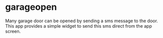 garageopen
==========

Many garage door can be opened by sending a sms message to the door. This app provides a simple widget to send this sms direct from the app screen.
